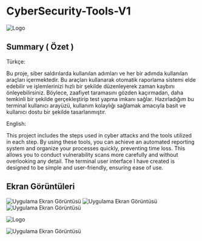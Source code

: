 
# CyberSecurity-Tools-V1

![Logo](https://media.giphy.com/media/fUqv7zNVW2QaHqEgSg/giphy.gif?cid=ecf05e47g68868a2krlfwptvpz2s9wn61oo5qi6ppgnsn18c&ep=v1_gifs_search&rid=giphy.gif&ct=g)


## Summary ( Özet )
Türkçe:


Bu proje, siber saldırılarda kullanılan adımları ve her bir adımda kullanılan araçları içermektedir. Bu araçları kullanarak otomatik raporlama sistemi elde edebilir ve işlemlerinizi hızlı bir şekilde düzenleyerek zaman kaybını önleyebilirsiniz. Böylece, zaafiyet taramasını gözden kaçırmadan, daha temkinli bir şekilde gerçekleştirip test yapma imkanı sağlar. Hazırladığım bu terminal kullanıcı arayüzü, kullanım kolaylığı sağlamak amacıyla basit ve kullanıcı dostu bir şekilde tasarlanmıştır.


English:


This project includes the steps used in cyber attacks and the tools utilized in each step. By using these tools, you can achieve an automated reporting system and organize your processes quickly, preventing time loss. This allows you to conduct vulnerability scans more carefully and without overlooking any detail. The terminal user interface I have created is designed to be simple and user-friendly, ensuring ease of use.

## Ekran Görüntüleri

![Uygulama Ekran Görüntüsü](https://r.resimlink.com/kx2MZDWBPFC5.png)
![Uygulama Ekran Görüntüsü](https://r.resimlink.com/G4pxszXWI.png)
![Uygulama Ekran Görüntüsü](https://r.resimlink.com/UOnYv.png)

![Logo](https://media.giphy.com/media/KjeX1Vu9kWsQockr5T/giphy.gif?cid=ecf05e47vpnwh6b5lri100xm8f5xzexr2mx05veeidbk5byg&ep=v1_stickers_search&rid=giphy.gif&ct=ts)

![Uygulama Ekran Görüntüsü](https://r.resimlink.com/CrDblGVO.png)  


